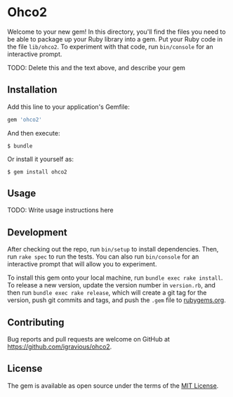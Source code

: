 # Ohco2

Welcome to your new gem! In this directory, you'll find the files you need to be able to package up your Ruby library into a gem. Put your Ruby code in the file `lib/ohco2`. To experiment with that code, run `bin/console` for an interactive prompt.

TODO: Delete this and the text above, and describe your gem

## Installation

Add this line to your application's Gemfile:

```ruby
gem 'ohco2'
```

And then execute:

    $ bundle

Or install it yourself as:

    $ gem install ohco2

## Usage

TODO: Write usage instructions here

## Development

After checking out the repo, run `bin/setup` to install dependencies. Then, run `rake spec` to run the tests. You can also run `bin/console` for an interactive prompt that will allow you to experiment.

To install this gem onto your local machine, run `bundle exec rake install`. To release a new version, update the version number in `version.rb`, and then run `bundle exec rake release`, which will create a git tag for the version, push git commits and tags, and push the `.gem` file to [rubygems.org](https://rubygems.org).

## Contributing

Bug reports and pull requests are welcome on GitHub at https://github.com/igravious/ohco2.

## License

The gem is available as open source under the terms of the [MIT License](https://opensource.org/licenses/MIT).
